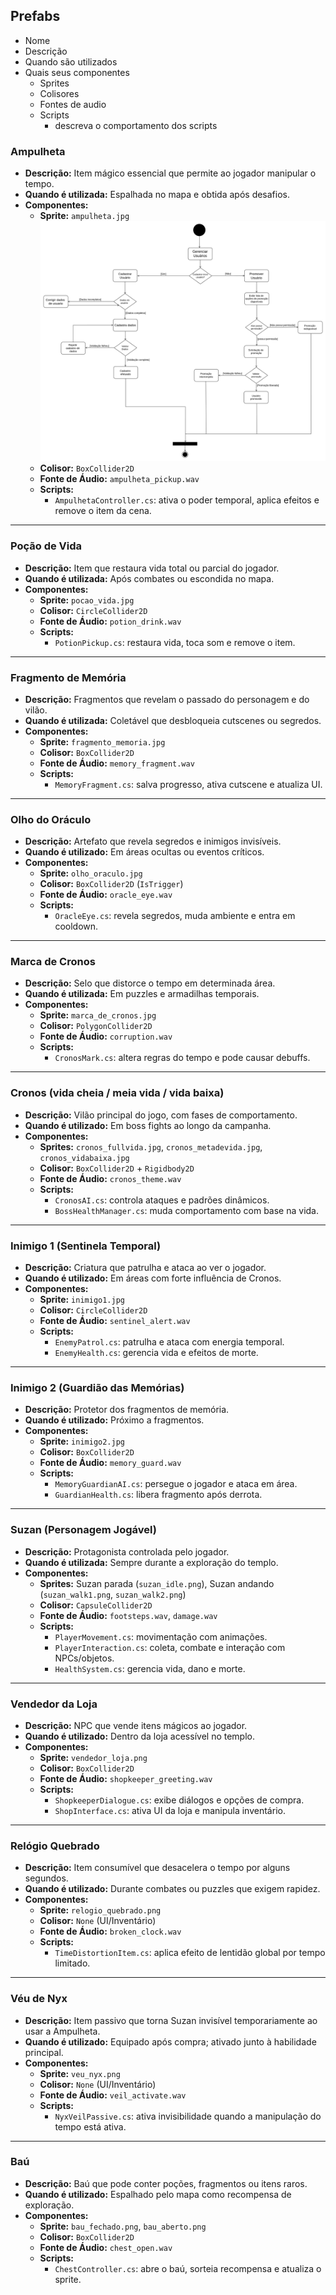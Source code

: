 ## Prefabs
- Nome
- Descrição
- Quando são utilizados
- Quais seus componentes
    - Sprites
    - Colisores
    - Fontes de audio
    - Scripts
        - descreva o comportamento dos scripts

### Ampulheta

- **Descrição:** Item mágico essencial que permite ao jogador manipular o tempo.
- **Quando é utilizada:** Espalhada no mapa e obtida após desafios.
- **Componentes:**
  - **Sprite:** `ampulheta.jpg`
        ![ampulheta](https://raw.githubusercontent.com/gb-cs-rt/elevator/refs/heads/main/diagrama_atividades/images/diagrama_atividade_modulo_cadastro_gerenciamento.png)
  - **Colisor:** `BoxCollider2D`
  - **Fonte de Áudio:** `ampulheta_pickup.wav`
  - **Scripts:**
    - `AmpulhetaController.cs`: ativa o poder temporal, aplica efeitos e remove o item da cena.

---

### Poção de Vida

- **Descrição:** Item que restaura vida total ou parcial do jogador.
- **Quando é utilizada:** Após combates ou escondida no mapa.
- **Componentes:**
  - **Sprite:** `pocao_vida.jpg`
  - **Colisor:** `CircleCollider2D`
  - **Fonte de Áudio:** `potion_drink.wav`
  - **Scripts:**
    - `PotionPickup.cs`: restaura vida, toca som e remove o item.

---

### Fragmento de Memória

- **Descrição:** Fragmentos que revelam o passado do personagem e do vilão.
- **Quando é utilizada:** Coletável que desbloqueia cutscenes ou segredos.
- **Componentes:**
  - **Sprite:** `fragmento_memoria.jpg`
  - **Colisor:** `BoxCollider2D`
  - **Fonte de Áudio:** `memory_fragment.wav`
  - **Scripts:**
    - `MemoryFragment.cs`: salva progresso, ativa cutscene e atualiza UI.

---

### Olho do Oráculo

- **Descrição:** Artefato que revela segredos e inimigos invisíveis.
- **Quando é utilizado:** Em áreas ocultas ou eventos críticos.
- **Componentes:**
  - **Sprite:** `olho_oraculo.jpg`
  - **Colisor:** `BoxCollider2D` (`IsTrigger`)
  - **Fonte de Áudio:** `oracle_eye.wav`
  - **Scripts:**
    - `OracleEye.cs`: revela segredos, muda ambiente e entra em cooldown.

---

### Marca de Cronos

- **Descrição:** Selo que distorce o tempo em determinada área.
- **Quando é utilizada:** Em puzzles e armadilhas temporais.
- **Componentes:**
  - **Sprite:** `marca_de_cronos.jpg`
  - **Colisor:** `PolygonCollider2D`
  - **Fonte de Áudio:** `corruption.wav`
  - **Scripts:**
    - `CronosMark.cs`: altera regras do tempo e pode causar debuffs.

---

### Cronos (vida cheia / meia vida / vida baixa)

- **Descrição:** Vilão principal do jogo, com fases de comportamento.
- **Quando é utilizado:** Em boss fights ao longo da campanha.
- **Componentes:**
  - **Sprites:** `cronos_fullvida.jpg`, `cronos_metadevida.jpg`, `cronos_vidabaixa.jpg`
  - **Colisor:** `BoxCollider2D` + `Rigidbody2D`
  - **Fonte de Áudio:** `cronos_theme.wav`
  - **Scripts:**
    - `CronosAI.cs`: controla ataques e padrões dinâmicos.
    - `BossHealthManager.cs`: muda comportamento com base na vida.

---

### Inimigo 1 (Sentinela Temporal)

- **Descrição:** Criatura que patrulha e ataca ao ver o jogador.
- **Quando é utilizado:** Em áreas com forte influência de Cronos.
- **Componentes:**
  - **Sprite:** `inimigo1.jpg`
  - **Colisor:** `CircleCollider2D`
  - **Fonte de Áudio:** `sentinel_alert.wav`
  - **Scripts:**
    - `EnemyPatrol.cs`: patrulha e ataca com energia temporal.
    - `EnemyHealth.cs`: gerencia vida e efeitos de morte.

---

### Inimigo 2 (Guardião das Memórias)

- **Descrição:** Protetor dos fragmentos de memória.
- **Quando é utilizado:** Próximo a fragmentos.
- **Componentes:**
  - **Sprite:** `inimigo2.jpg`
  - **Colisor:** `BoxCollider2D`
  - **Fonte de Áudio:** `memory_guard.wav`
  - **Scripts:**
    - `MemoryGuardianAI.cs`: persegue o jogador e ataca em área.
    - `GuardianHealth.cs`: libera fragmento após derrota.

---

### Suzan (Personagem Jogável)

- **Descrição:** Protagonista controlada pelo jogador.
- **Quando é utilizada:** Sempre durante a exploração do templo.
- **Componentes:**
  - **Sprites:** Suzan parada (`suzan_idle.png`), Suzan andando (`suzan_walk1.png`, `suzan_walk2.png`)
  - **Colisor:** `CapsuleCollider2D`
  - **Fonte de Áudio:** `footsteps.wav`, `damage.wav`
  - **Scripts:**
    - `PlayerMovement.cs`: movimentação com animações.
    - `PlayerInteraction.cs`: coleta, combate e interação com NPCs/objetos.
    - `HealthSystem.cs`: gerencia vida, dano e morte.

---

### Vendedor da Loja

- **Descrição:** NPC que vende itens mágicos ao jogador.
- **Quando é utilizado:** Dentro da loja acessível no templo.
- **Componentes:**
  - **Sprite:** `vendedor_loja.png`
  - **Colisor:** `BoxCollider2D`
  - **Fonte de Áudio:** `shopkeeper_greeting.wav`
  - **Scripts:**
    - `ShopkeeperDialogue.cs`: exibe diálogos e opções de compra.
    - `ShopInterface.cs`: ativa UI da loja e manipula inventário.

---

### Relógio Quebrado

- **Descrição:** Item consumível que desacelera o tempo por alguns segundos.
- **Quando é utilizado:** Durante combates ou puzzles que exigem rapidez.
- **Componentes:**
  - **Sprite:** `relogio_quebrado.png`
  - **Colisor:** `None` (UI/Inventário)
  - **Fonte de Áudio:** `broken_clock.wav`
  - **Scripts:**
    - `TimeDistortionItem.cs`: aplica efeito de lentidão global por tempo limitado.

---

### Véu de Nyx

- **Descrição:** Item passivo que torna Suzan invisível temporariamente ao usar a Ampulheta.
- **Quando é utilizado:** Equipado após compra; ativado junto à habilidade principal.
- **Componentes:**
  - **Sprite:** `veu_nyx.png`
  - **Colisor:** `None` (UI/Inventário)
  - **Fonte de Áudio:** `veil_activate.wav`
  - **Scripts:**
    - `NyxVeilPassive.cs`: ativa invisibilidade quando a manipulação do tempo está ativa.

---

### Baú

- **Descrição:** Baú que pode conter poções, fragmentos ou itens raros.
- **Quando é utilizado:** Espalhado pelo mapa como recompensa de exploração.
- **Componentes:**
  - **Sprite:** `bau_fechado.png`, `bau_aberto.png`
  - **Colisor:** `BoxCollider2D`
  - **Fonte de Áudio:** `chest_open.wav`
  - **Scripts:**
    - `ChestController.cs`: abre o baú, sorteia recompensa e atualiza o sprite.
